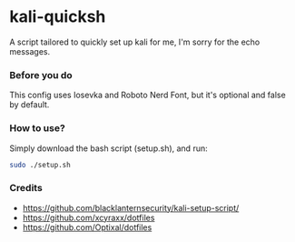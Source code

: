 # kali-quicksh

A script tailored to quickly set up kali for me, I'm sorry for the echo messages.

### Before you do

This config uses Iosevka and Roboto Nerd Font, but it's optional and false by default.

### How to use?

Simply download the bash script (setup.sh), and run:

```bash
sudo ./setup.sh
```

### Credits

- https://github.com/blacklanternsecurity/kali-setup-script/
- https://github.com/xcyraxx/dotfiles
- https://github.com/Optixal/dotfiles
